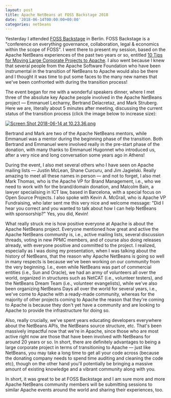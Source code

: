 ```yaml
---
layout: post
title: Apache NetBeans at FOSS Backstage 2018
date: '2018-06-14T00:00:00+00:00'
categories: netbeans
---
```

Yesterday I attended <a href="https://foss-backstage.de/">FOSS Backstage</a> in Berlin. FOSS Backstage is a "conference on everything governance, collaboration, legal & economics within the scope of FOSS". I went there to present my session, based on the Apache NetBeans experiences of the past two years or so, entitled <a href="https://foss-backstage.de/session/10-tips-moving-large-corporate-projects-apache">10 Tips for Moving Large Corporate Projects to Apache</a>. I also went because I knew that several people from the Apache Software Foundation who have been instrumental in the transition of NetBeans to Apache would also be there and I thought it was time to put some faces to the many new names that we've been confronted with during the transition process!

<p>The event began for me with a wonderful speakers dinner, where I met three of the absolute key Apache people involved in the Apache NetBeans project — Emmanuel Lecharny, Bertrand Delacretaz, and Mark Struberg. Here we are, literally about 5 minutes after meeting, discussing the current status of the transition process (click the image below to increase size):</p>

<p><a href="https://blogs.apache.org/netbeans/mediaresource/147ee197-fb1e-4406-80da-9c72c17d9ab9"><img src="https://blogs.apache.org/netbeans/mediaresource/147ee197-fb1e-4406-80da-9c72c17d9ab9?t=true" alt="Screen Shot 2018-06-14 at 10.23.36.png"></img></a><p>

<p>Bertrand and Mark are two of the Apache NetBeans mentors, while Emmanuel was a mentor during the beginning phase of the transition. Both Bertrand and Emmanuel were involved really in the pre-start phase of the donation, with many thanks to Emmanuel Hugonnet who introduced us, after a very nice and long conversation some years ago in Athens!</p>

<p>During the event, I also met several others who I have seen on Apache mailing lists — Justin McLean, Shane Curcuru, and Jim Jagielski. Really amazing to meet all these names in person — and not to forget, I also met Mark Thomas, who is the Apache VP for Brand Management, i.e., who we need to work with for the brand/domain donation, and Malcolm Bain, a lawyer specialising in ICT law, based in Barcelona, with a special focus on Open Source Projects. I also spoke with Kevin A. McGrail, who is Apache VP Fundraising, who later sent me this very nice and welcome message: "Did I hear you correct and you wanted to talk about how I can help NetBeans with sponsorship?" Yes, you did, Kevin!

<p>What really struck me is how positive everyone at Apache is about the Apache NetBeans project. Everyone mentioned how great and active the Apache NetBeans community is, i.e., active mailing lists, several discussion threads, voting in new PPMC members, and of course also doing releases already, with everyone positive and committed to the project. I realized, especially as I was doing my presentation, when I was talking about the history of NetBeans, that the reason why Apache NetBeans is going so well in many respects is because we've been working on our community from the very beginning. I.e., even while NetBeans was part of commercial entities (i.e., Sun and Oracle), we had an army of volunteers all over the world, organized in structures such as NetCAT (i.e., volunteer testers), and the NetBeans Dream Team (i.e., volunteer evangelists), while we've also been organizing NetBeans Days all over the world for several years, i.e., we've come to Apache with a ready-made community, whereas for the majority of other projects coming to Apache the reason that they're coming to Apache is because they don't yet have a community and are looking to Apache to provide the infrastructure for doing so.</p>

<p>Also, really crucially, we've spent years educating developers everywhere about the NetBeans APIs, the NetBeans source structure, etc. That's been massively impactful now that we're in Apache, since those who are most active right now are those that have been involved with NetBeans for around 20 years or so. In short, there are definitely advantages to being a large corporate project in terms of transitioning to Apache — just like NetBeans, you may take a long time to get all your code across (because the donating company needs to spend time auditing and cleaning the code etc), though on the other hand you'll potentially be bringing a massive amount of existing knowledge and a vibrant community along with you.</p>

<p>In short, it was great to be at FOSS Backstage and I am sure more and more Apache NetBeans community members will be submitting sessions to similar Apache events around the world and sharing their experiences, too.</p>
